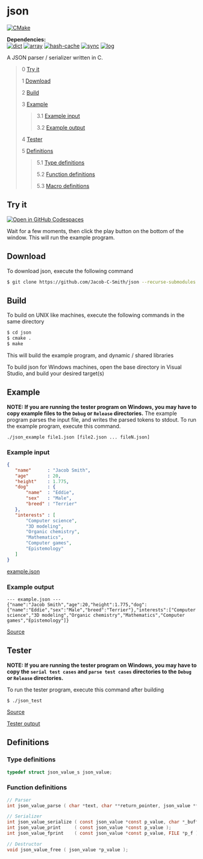 # json
[![CMake](https://github.com/Jacob-C-Smith/json/actions/workflows/cmake.yml/badge.svg)](https://github.com/Jacob-C-Smith/json/actions/workflows/cmake.yml)

**Dependencies:**\
[![dict](https://github.com/Jacob-C-Smith/dict/actions/workflows/cmake.yml/badge.svg)](https://github.com/Jacob-C-Smith/dict/actions/workflows/cmake.yml)
[![array](https://github.com/Jacob-C-Smith/array/actions/workflows/cmake.yml/badge.svg?branch=main)](https://github.com/Jacob-C-Smith/array/actions/workflows/cmake.yml)
[![hash-cache](https://github.com/Jacob-C-Smith/hash-cache/actions/workflows/cmake.yml/badge.svg)](https://github.com/Jacob-C-Smith/hash-cache/actions/workflows/cmake.yml) 
[![sync](https://github.com/Jacob-C-Smith/sync/actions/workflows/cmake.yml/badge.svg)](https://github.com/Jacob-C-Smith/sync/actions/workflows/cmake.yml)
[![log](https://github.com/Jacob-C-Smith/log/actions/workflows/cmake.yml/badge.svg)](https://github.com/Jacob-C-Smith/log/actions/workflows/cmake.yml)

 A JSON parser / serializer written in C. 
 
 > 0 [Try it](#try-it)
 >
 > 1 [Download](#download)
 >
 > 2 [Build](#build)
 >
 > 3 [Example](#example)
 >
 >> 3.1 [Example input](#example-input)
 >>
 >> 3.2 [Example output](#example-output)
 >
 > 4 [Tester](#tester)
 >
 > 5 [Definitions](#definitions)
 >
 >> 5.1 [Type definitions](#type-definitions)
 >>
 >> 5.2 [Function definitions](#function-definitions)
 >>
 >> 5.3 [Macro definitions](#macro-definitinos)

## Try it
[![Open in GitHub Codespaces](https://github.com/codespaces/badge.svg)](https://codespaces.new/Jacob-C-Smith/json?quickstart=1)

Wait for a few moments, then click the play button on the bottom of the window. This will run the example program.

 ## Download
 To download json, execute the following command
 ```bash
 $ git clone https://github.com/Jacob-C-Smith/json --recurse-submodules
 ```

 ## Build
 To build on UNIX like machines, execute the following commands in the same directory
 ```bash
 $ cd json
 $ cmake .
 $ make
 ```
  This will build the example program, and dynamic / shared libraries

  To build json for Windows machines, open the base directory in Visual Studio, and build your desired target(s)
 ## Example
 **NOTE: If you are running the tester program on Windows, you may have to copy example files to the ```Debug``` or ```Release``` directories.**
 The example program parses the input file, and writes the parsed tokens to stdout. To run the example program, execute this command.
 ```
 ./json_example file1.json [file2.json ... fileN.json]
 ```
 ### Example input 
 ```json
{
    "name"      : "Jacob Smith",
    "age"       : 20,
    "height"    : 1.775,
    "dog"       : {
        "name"  : "Eddie",
        "sex"   : "Male",
        "breed" : "Terrier"
    },
    "interests" : [
        "Computer science",
        "3D modeling",
        "Organic chemistry",
        "Mathematics",
        "Computer games",
        "Epistemology"
    ]
}
 ```
[example.json](example.json)

 ### Example output
 ```
--- example.json ---
{"name":"Jacob Smith","age":20,"height":1.775,"dog":{"name":"Eddie","sex":"Male","breed":"Terrier"},"interests":["Computer science","3D modeling","Organic chemistry","Mathematics","Computer games","Epistemology"]}
 ```
 [Source](main.c)
 
 ## Tester
 **NOTE: If you are running the tester program on Windows, you may have to copy the ```serial test cases``` and ```parse test cases``` directories to the ```Debug``` or ```Release``` directories.**

 To run the tester program, execute this command after building
 ```
 $ ./json_test
 ```
 [Source](json_test.c)
 
 [Tester output](test_output.txt)
 ## Definitions
 
 ### Type definitions
 ```c
 typedef struct json_value_s json_value;
 ```
 ### Function definitions

 ```c
// Parser
int json_value_parse ( char *text, char **return_pointer, json_value **const pp_value );

// Serializer
int json_value_serialize ( const json_value *const p_value, char *_buffer );
int json_value_print     ( const json_value *const p_value );
int json_value_fprint    ( const json_value *const p_value, FILE *p_f );

// Destructor
void json_value_free ( json_value *p_value );
 ```

